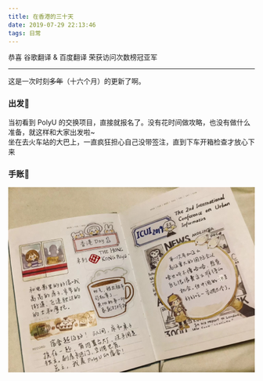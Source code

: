 ```yaml
---
title: 在香港的三十天
date: 2019-07-29 22:13:46
tags: 日常
---
```

恭喜 谷歌翻译 & 百度翻译 
荣获访问次数榜冠亚军

<!--more-->
***
这是一次时刻~~多年~~（十六个月）的更新了啊。

### 出发🚝
当初看到 PolyU 的交换项目，直接就报名了。没有花时间做攻略，也没有做什么准备，就这样和大家出发啦~  
坐在去火车站的大巴上，一直疯狂担心自己没带签注，直到下车开箱检查才放心下来

### 手账📝
![1](HK-Days/1.jpg)